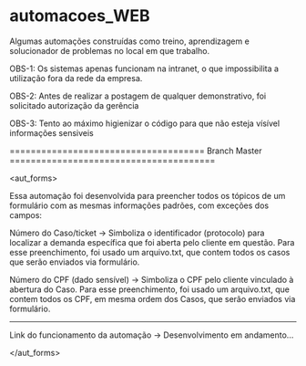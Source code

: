 # automacoes_WEB

Algumas automações construídas como treino, aprendizagem e solucionador de problemas no local em que trabalho.

OBS-1: Os sistemas apenas funcionam na intranet, o que impossibilita a utilização fora da rede da empresa.

OBS-2: Antes de realizar a postagem de qualquer demonstrativo, foi solicitado autorização da gerência

OBS-3: Tento ao máximo higienizar o código para que não esteja vísível informações sensiveis


===================================== Branch Master =======================================


<aut_forms>
  
Essa automação foi desenvolvida para preencher todos os tópicos de um formulário com as mesmas informações padrões, com exceções dos campos:

Número do Caso/ticket -> Simboliza o identificador (protocolo) para localizar a demanda específica que foi aberta pelo cliente em questão.
Para esse preenchimento, foi usado um arquivo.txt, que contem todos os casos que serão enviados via formulário.

Número do CPF (dado sensível) -> Simboliza o CPF pelo cliente vinculado à abertura do Caso.
Para esse preenchimento, foi usado um arquivo.txt, que contem todos os CPF, em mesma ordem dos Casos, que serão enviados via formulário.

---------------


Link do funcionamento da automação ->  Desenvolvimento em andamento...

</aut_forms>



